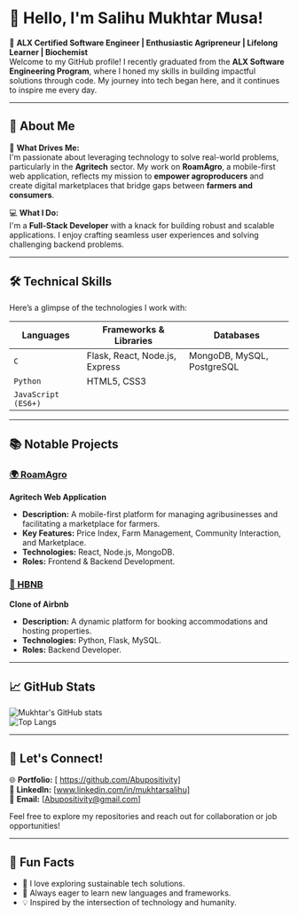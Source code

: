 # 👋 Hello, I'm Salihu Mukhtar Musa!

🌱 **ALX Certified Software Engineer | Enthusiastic Agripreneur | Lifelong Learner | Biochemist**  
Welcome to my GitHub profile! I recently graduated from the **ALX Software Engineering Program**, where I honed my skills in building impactful solutions through code. My journey into tech began here, and it continues to inspire me every day.

---

## 🚀 About Me

🌟 **What Drives Me:**  
I'm passionate about leveraging technology to solve real-world problems, particularly in the **Agritech** sector. My work on **RoamAgro**, a mobile-first web application, reflects my mission to **empower agroproducers** and create digital marketplaces that bridge gaps between **farmers and consumers**.

💻 **What I Do:**  
I'm a **Full-Stack Developer** with a knack for building robust and scalable applications. I enjoy crafting seamless user experiences and solving challenging backend problems.

---

## 🛠️ Technical Skills

Here’s a glimpse of the technologies I work with:

| Languages          | Frameworks & Libraries         | Databases         |
|---------------------|--------------------------------|-------------------|
| `C`                | Flask, React, Node.js, Express| MongoDB, MySQL, PostgreSQL |
| `Python`           | HTML5, CSS3                   |                   |
| `JavaScript (ES6+)`|                               |                   |

---

## 📚 Notable Projects

### [🌍 RoamAgro](https://github.com/Abupositivity/roamagro)
**Agritech Web Application**  
- **Description:** A mobile-first platform for managing agribusinesses and facilitating a marketplace for farmers.  
- **Key Features:** Price Index, Farm Management, Community Interaction, and Marketplace.  
- **Technologies:** React, Node.js, MongoDB.  
- **Roles:** Frontend & Backend Development.

### [🏡 HBNB](https://github.com/Abupositivity/AirBnB_clone_v4)
**Clone of Airbnb**  
- **Description:** A dynamic platform for booking accommodations and hosting properties.  
- **Technologies:** Python, Flask, MySQL.  
- **Roles:** Backend Developer.

---

## 📈 GitHub Stats

![Mukhtar's GitHub stats](https://github-readme-stats.vercel.app/api?username=your-username&show_icons=true&theme=radical)  
![Top Langs](https://github-readme-stats.vercel.app/api/top-langs/?username=your-username&layout=compact&theme=radical)

---

## 🤝 Let's Connect!

🌐 **Portfolio:** [ https://github.com/Abupositivity]  
🔗 **LinkedIn:** [www.linkedin.com/in/mukhtarsalihu]  
📧 **Email:** [Abupositivity@gmail.com]  

Feel free to explore my repositories and reach out for collaboration or job opportunities!

---

## 🌟 Fun Facts
- 🌿 I love exploring sustainable tech solutions.
- 📖 Always eager to learn new languages and frameworks.
- 💡 Inspired by the intersection of technology and humanity.
